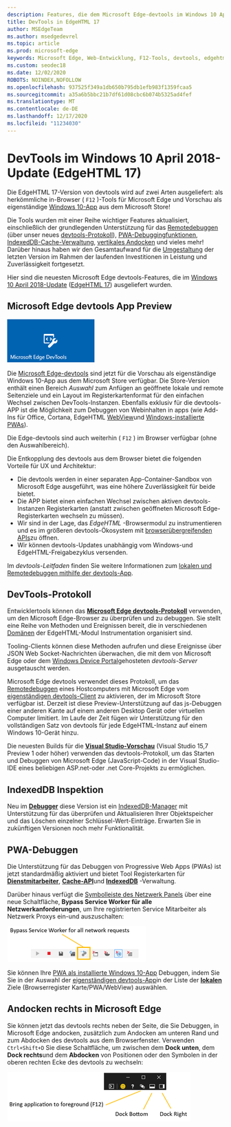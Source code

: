 ```yaml
---
description: Features, die dem Microsoft Edge-devtools im Windows 10 April 2018-Update (EdgeHTML 17) hinzugefügt wurden
title: DevTools in EdgeHTML 17
author: MSEdgeTeam
ms.author: msedgedevrel
ms.topic: article
ms.prod: microsoft-edge
keywords: Microsoft Edge, Web-Entwicklung, F12-Tools, devtools, edgehtml 17
ms.custom: seodec18
ms.date: 12/02/2020
ROBOTS: NOINDEX,NOFOLLOW
ms.openlocfilehash: 937525f349a1db650b795db1efb983f1359fcaa5
ms.sourcegitcommit: a35a6b5bbc21b7df61d08cbc6b074b5325ad4fef
ms.translationtype: MT
ms.contentlocale: de-DE
ms.lasthandoff: 12/17/2020
ms.locfileid: "11234030"
---
```

# DevTools im Windows 10 April 2018-Update (EdgeHTML 17)

Die EdgeHTML 17-Version von devtools wird auf zwei Arten ausgeliefert: als herkömmliche in-Browser ( `F12` )-Tools für Microsoft Edge und Vorschau als eigenständige [Windows 10-App](#microsoft-edge-devtools-app-preview) aus dem Microsoft Store!

Die Tools wurden mit einer Reihe wichtiger Features aktualisiert, einschließlich der grundlegenden Unterstützung für das [Remotedebuggen](../index.md#remote-debugging) (über unser neues [devtools-Protokoll](#devtools-protocol)), [PWA-Debuggingfunktionen](#pwa-debugging), [IndexedDB-Cache-Verwaltung](#indexeddb-inspection), [vertikales Andocken](#docking-to-the-right-in-microsoft-edge) und vieles mehr! Darüber hinaus haben wir den Gesamtaufwand für die [Umgestaltung](./edgehtml-16.md) der letzten Version im Rahmen der laufenden Investitionen in Leistung und Zuverlässigkeit fortgesetzt.

Hier sind die neuesten Microsoft Edge devtools-Features, die im [Windows 10 April 2018-Update](/windows/uwp/whats-new/windows-10-build-17134) ([EdgeHTML 17](https://aka.ms/devguide_edgehtml_17)) ausgeliefert wurden.

## Microsoft Edge devtools App Preview

![Microsoft Edge devtools-App](../../devtools-protocol/media/microsoft-edge-devtools.png) 

Die [Microsoft Edge-devtools](https://www.microsoft.com/store/p/microsoft-edge-devtools-preview/9mzbfrmz0mnj) sind jetzt für die Vorschau als eigenständige Windows 10-App aus dem Microsoft Store verfügbar. Die Store-Version enthält einen Bereich *Auswahl* zum Anfügen an geöffnete lokale und remote Seitenziele und ein Layout im Registerkartenformat für den einfachen Wechsel zwischen DevTools-Instanzen. Ebenfalls exklusiv für die devtools-APP ist die Möglichkeit zum Debuggen von Webinhalten in apps \(wie Add-Ins für Office, Cortana, EdgeHTML [WebView](../../hosting/webview/index.md)und [Windows-installierte PWAs](../../progressive-web-apps/windows-features.md)\).

Die Edge-devtools sind auch weiterhin ( `F12` ) im Browser verfügbar (ohne den Auswahlbereich).

Die Entkopplung des devtools aus dem Browser bietet die folgenden Vorteile für UX und Architektur:

- Die devtools werden in einer separaten App-Container-Sandbox von Microsoft Edge ausgeführt, was eine höhere Zuverlässigkeit für beide bietet.
- Die APP bietet einen einfachen Wechsel zwischen aktiven devtools-Instanzen Registerkarten (anstatt zwischen geöffneten Microsoft Edge-Registerkarten wechseln zu müssen).
- Wir sind in der Lage, das *EdgeHTML* -Browsermodul zu instrumentieren und es im größeren devtools-Ökosystem mit [browserübergreifenden APIs](https://github.com/WICG/devtools-protocol/)zu öffnen.
- Wir können devtools-Updates unabhängig vom Windows-und EdgeHTML-Freigabezyklus versenden.

Im *devtools-Leitfaden* finden Sie weitere Informationen zum [lokalen und Remotedebuggen mithilfe der devtools-App](../index.md).

## DevTools-Protokoll

Entwicklertools können das [**Microsoft Edge devtools-Protokoll**](../../devtools-protocol/index.md) verwenden, um den Microsoft Edge-Browser zu überprüfen und zu debuggen. Sie stellt eine Reihe von Methoden und Ereignissen bereit, die in verschiedenen [Domänen](../../devtools-protocol/0.1/domains/index.md) der EdgeHTML-Modul Instrumentation organisiert sind.

 Tooling-Clients können diese Methoden aufrufen und diese Ereignisse über JSON Web Socket-Nachrichten überwachen, die mit dem von Microsoft Edge oder dem [Windows Device Portal](/windows/mixed-reality/using-the-windows-device-portal)gehosteten *devtools-Server* ausgetauscht werden. 
 
 Microsoft Edge devtools verwendet dieses Protokoll, um das [Remotedebuggen](../../devtools-protocol/0.1/clients.md#microsoft-edge-devtools-preview) eines Hostcomputers mit Microsoft Edge vom [eigenständigen devtools-Client](https://www.microsoft.com/store/p/microsoft-edge-devtools-preview/9mzbfrmz0mnj) zu aktivieren, der im Microsoft Store verfügbar ist. Derzeit ist diese Preview-Unterstützung auf das js-Debuggen einer anderen Kante auf einem anderen Desktop Gerät oder virtuellen Computer limitiert. Im Laufe der Zeit fügen wir Unterstützung für den vollständigen Satz von devtools für jede EdgeHTML-Instanz auf einem Windows 10-Gerät hinzu.  
 
 Die neuesten Builds für die [**Visual Studio-Vorschau**](https://www.visualstudio.com/vs/preview/) (Visual Studio 15,7 Preview 1 oder höher) verwenden das devtools-Protokoll, um das Starten und Debuggen von Microsoft Edge (JavaScript-Code) in der Visual Studio-IDE eines beliebigen ASP.net-oder .net Core-Projekts zu ermöglichen.

## IndexedDB Inspektion

Neu im [**Debugger**](../debugger.md) diese Version ist ein [IndexedDB-Manager](../storage.md#indexeddb-manager) mit Unterstützung für das überprüfen und Aktualisieren Ihrer Objektspeicher und das Löschen einzelner Schlüssel-Wert-Einträge. Erwarten Sie in zukünftigen Versionen noch mehr Funktionalität.

## PWA-Debuggen

Die Unterstützung für das Debuggen von Progressive Web Apps (PWAs) ist jetzt standardmäßig aktiviert und bietet Tool Registerkarten für [**Dienstmitarbeiter**](../service-workers.md), [**Cache-API**](../storage.md#cache-manager)und [**IndexedDB**](../storage.md#indexeddb-manager) -Verwaltung.

Darüber hinaus verfügt die [Symbolleiste des Netzwerk Panels](../network.md#toolbar) über eine neue Schaltfläche, **Bypass Service Worker für alle Netzwerkanforderungen**, um Ihre registrierten Service Mitarbeiter als Netzwerk Proxys ein-und auszuschalten:

![Schaltfläche "Netzwerk-Symbolleiste": umgehen von Service Worker für alle Netzwerkanforderungen](../media/network_toolbar_bypass_sw.png)

Sie können Ihre [PWA als installierte Windows 10-App](../../progressive-web-apps/windows-features.md) Debuggen, indem Sie Sie in der Auswahl der [eigenständigen devtools-App](../index.md#microsoft-store-app)in der Liste der [**lokalen**](../../progressive-web-apps/windows-features.md#debug-your-pwa-edgehtml-as-a-windows-app) Ziele (Browserregister Karte/PWA/WebView) auswählen.  

## Andocken rechts in Microsoft Edge

Sie können jetzt das devtools rechts neben der Seite, die Sie Debuggen, in Microsoft Edge andocken, zusätzlich zum Andocken am unteren Rand und zum Abdocken des devtools aus dem Browserfenster. Verwenden `Ctrl+Shift+D` Sie diese Schaltfläche, um zwischen dem **Dock unten**, dem **Dock rechts**und dem **Abdocken** von Positionen oder den Symbolen in der oberen rechten Ecke des devtools zu wechseln:

![DevTools (in unverankertem Zustand) Andockoptionen](../media/docking_buttons.png) 

